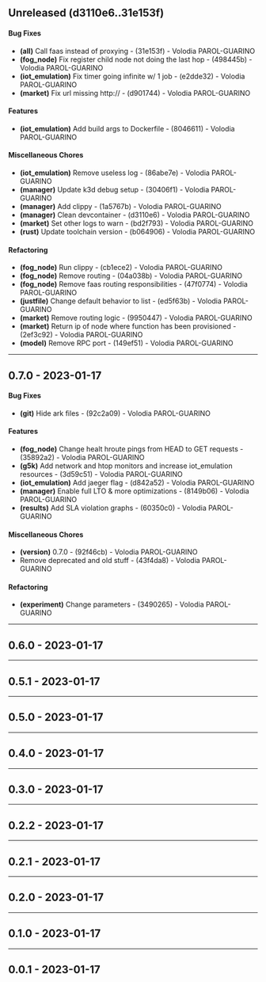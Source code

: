 ## Unreleased (d3110e6..31e153f)
#### Bug Fixes
- **(all)** Call faas instead of proxying - (31e153f) - Volodia PAROL-GUARINO
- **(fog_node)** Fix register child node not doing the last hop - (498445b) - Volodia PAROL-GUARINO
- **(iot_emulation)** Fix timer going infinite w/ 1 job - (e2dde32) - Volodia PAROL-GUARINO
- **(market)** Fix url missing http:// - (d901744) - Volodia PAROL-GUARINO
#### Features
- **(iot_emulation)** Add build args to Dockerfile - (8046611) - Volodia PAROL-GUARINO
#### Miscellaneous Chores
- **(iot_emulation)** Remove useless log - (86abe7e) - Volodia PAROL-GUARINO
- **(manager)** Update k3d debug setup - (30406f1) - Volodia PAROL-GUARINO
- **(manager)** Add clippy - (1a5767b) - Volodia PAROL-GUARINO
- **(manager)** Clean devcontainer - (d3110e6) - Volodia PAROL-GUARINO
- **(market)** Set other logs to warn - (bd2f793) - Volodia PAROL-GUARINO
- **(rust)** Update toolchain version - (b064906) - Volodia PAROL-GUARINO
#### Refactoring
- **(fog_node)** Run clippy - (cb1ece2) - Volodia PAROL-GUARINO
- **(fog_node)** Remove routing - (04a038b) - Volodia PAROL-GUARINO
- **(fog_node)** Remove faas routing responsibilities - (47f0774) - Volodia PAROL-GUARINO
- **(justfile)** Change default behavior to list - (ed5f63b) - Volodia PAROL-GUARINO
- **(market)** Remove routing logic - (9950447) - Volodia PAROL-GUARINO
- **(market)** Return ip of node where function has been provisioned - (2ef3c92) - Volodia PAROL-GUARINO
- **(model)** Remove RPC port - (149ef51) - Volodia PAROL-GUARINO

- - -

## 0.7.0 - 2023-01-17
#### Bug Fixes
- **(git)** Hide ark files - (92c2a09) - Volodia PAROL-GUARINO
#### Features
- **(fog_node)** Change healt hroute pings from HEAD to GET requests - (35892a2) - Volodia PAROL-GUARINO
- **(g5k)** Add network and htop monitors and increase iot_emulation resources - (3d59c51) - Volodia PAROL-GUARINO
- **(iot_emulation)** Add jaeger flag - (d842a52) - Volodia PAROL-GUARINO
- **(manager)** Enable full LTO & more optimizations - (8149b06) - Volodia PAROL-GUARINO
- **(results)** Add SLA violation graphs - (60350c0) - Volodia PAROL-GUARINO
#### Miscellaneous Chores
- **(version)** 0.7.0 - (92f46cb) - Volodia PAROL-GUARINO
- Remove deprecated and old stuff - (43f4da8) - Volodia PAROL-GUARINO
#### Refactoring
- **(experiment)** Change parameters - (3490265) - Volodia PAROL-GUARINO

- - -

## 0.6.0 - 2023-01-17

- - -

## 0.5.1 - 2023-01-17

- - -

## 0.5.0 - 2023-01-17

- - -

## 0.4.0 - 2023-01-17

- - -

## 0.3.0 - 2023-01-17

- - -

## 0.2.2 - 2023-01-17

- - -

## 0.2.1 - 2023-01-17

- - -

## 0.2.0 - 2023-01-17

- - -

## 0.1.0 - 2023-01-17

- - -

## 0.0.1 - 2023-01-17


